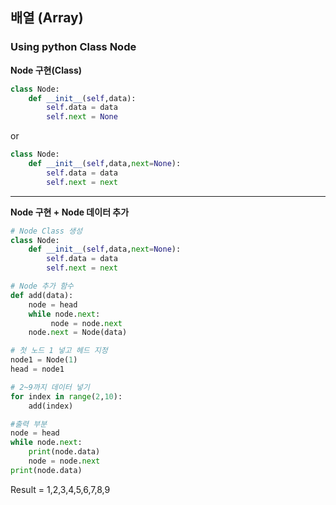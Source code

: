 ## 배열 (Array)
### Using python Class Node

**Node 구현(Class)**
```python
class Node:
    def __init__(self,data):
        self.data = data
        self.next = None
```
or
```python
class Node:
    def __init__(self,data,next=None):
        self.data = data
        self.next = next
```
---

**Node 구현 + Node 데이터 추가**
```python
# Node Class 생성
class Node:
    def __init__(self,data,next=None):
        self.data = data
        self.next = next

# Node 추가 함수        
def add(data):
    node = head
    while node.next:
         node = node.next
    node.next = Node(data)

# 첫 노드 1 넣고 헤드 지정
node1 = Node(1)
head = node1

# 2~9까지 데이터 넣기
for index in range(2,10):
    add(index)

#출력 부분
node = head
while node.next:
    print(node.data)
    node = node.next
print(node.data)
```

Result = 1,2,3,4,5,6,7,8,9